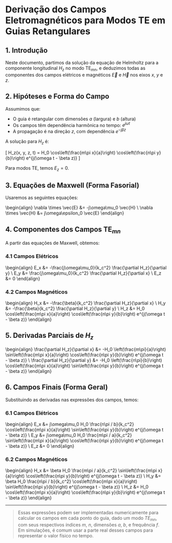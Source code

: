 # Derivação dos Campos Eletromagnéticos para Modos TE em Guias Retangulares

## 1. Introdução

Neste documento, partimos da solução da equação de Helmholtz para a componente longitudinal $H_z$ no modo TE$_{mn}$, e deduzimos todas as componentes dos campos elétricos e magnéticos $\vec{E}$ e $\vec{H}$ nos eixos $x$, $y$ e $z$.

## 2. Hipóteses e Forma do Campo

Assumimos que:
- O guia é retangular com dimensões $a$ (largura) e $b$ (altura)
- Os campos têm dependência harmônica no tempo: $e^{j\omega t}$
- A propagação é na direção $z$, com dependência $e^{-j\beta z}$

A solução para $H_z$ é:

\[
H_z(x, y, z, t) = H_0 \cos\left(\frac{m\pi x}{a}\right) \cos\left(\frac{n\pi y}{b}\right) e^{j(\omega t - \beta z)}
\]

Para modos TE, temos $E_z = 0$.

## 3. Equações de Maxwell (Forma Fasorial)

Usaremos as seguintes equações:

\begin{align}
\nabla \times \vec{E} &= -j\omega\mu_0 \vec{H} \\
\nabla \times \vec{H} &= j\omega\epsilon_0 \vec{E}
\end{align}

## 4. Componentes dos Campos TE$_{mn}$

A partir das equações de Maxwell, obtemos:

### 4.1 Campos Elétricos

\begin{align}
E_x &= -\frac{j\omega\mu_0}{k_c^2} \frac{\partial H_z}{\partial y} \\
E_y &= \frac{j\omega\mu_0}{k_c^2} \frac{\partial H_z}{\partial x} \\
E_z &= 0
\end{align}

### 4.2 Campos Magnéticos

\begin{align}
H_x &= -\frac{\beta}{k_c^2} \frac{\partial H_z}{\partial x} \\
H_y &= -\frac{\beta}{k_c^2} \frac{\partial H_z}{\partial y} \\
H_z &= H_0 \cos\left(\frac{m\pi x}{a}\right) \cos\left(\frac{n\pi y}{b}\right) e^{j(\omega t - \beta z)}
\end{align}

## 5. Derivadas Parciais de $H_z$

\begin{align}
\frac{\partial H_z}{\partial x} &= -H_0 \left(\frac{m\pi}{a}\right) \sin\left(\frac{m\pi x}{a}\right) \cos\left(\frac{n\pi y}{b}\right) e^{j(\omega t - \beta z)} \\
\frac{\partial H_z}{\partial y} &= -H_0 \left(\frac{n\pi}{b}\right) \cos\left(\frac{m\pi x}{a}\right) \sin\left(\frac{n\pi y}{b}\right) e^{j(\omega t - \beta z)}
\end{align}

## 6. Campos Finais (Forma Geral)

Substituindo as derivadas nas expressões dos campos, temos:

### 6.1 Campos Elétricos

\begin{align}
E_x &= j\omega\mu_0 H_0 \frac{n\pi / b}{k_c^2} \cos\left(\frac{m\pi x}{a}\right) \sin\left(\frac{n\pi y}{b}\right) e^{j(\omega t - \beta z)} \\
E_y &= j\omega\mu_0 H_0 \frac{m\pi / a}{k_c^2} \sin\left(\frac{m\pi x}{a}\right) \cos\left(\frac{n\pi y}{b}\right) e^{j(\omega t - \beta z)} \\
E_z &= 0
\end{align}

### 6.2 Campos Magnéticos

\begin{align}
H_x &= \beta H_0 \frac{m\pi / a}{k_c^2} \sin\left(\frac{m\pi x}{a}\right) \cos\left(\frac{n\pi y}{b}\right) e^{j(\omega t - \beta z)} \\
H_y &= \beta H_0 \frac{n\pi / b}{k_c^2} \cos\left(\frac{m\pi x}{a}\right) \sin\left(\frac{n\pi y}{b}\right) e^{j(\omega t - \beta z)} \\
H_z &= H_0 \cos\left(\frac{m\pi x}{a}\right) \cos\left(\frac{n\pi y}{b}\right) e^{j(\omega t - \beta z)}
\end{align}

---

> Essas expressões podem ser implementadas numericamente para calcular os campos em cada ponto do guia, dado um modo $TE_{mn}$, com seus respectivos índices $m$, $n$, dimensões $a$, $b$, e frequência $f$. Em simulações, é comum usar a parte real desses campos para representar o valor físico no tempo.

